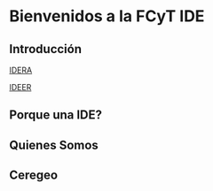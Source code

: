 # Bienvenidos a la FCyT IDE


## Introducción


<a href = https://www.idera.gob.ar/ target = "_blank"> IDERA </a>

<a href = https://www.entrerios.gov.ar/ideer/ target = "_blank" > IDEER </a> 

## Porque una IDE?


## Quienes Somos


## Ceregeo


